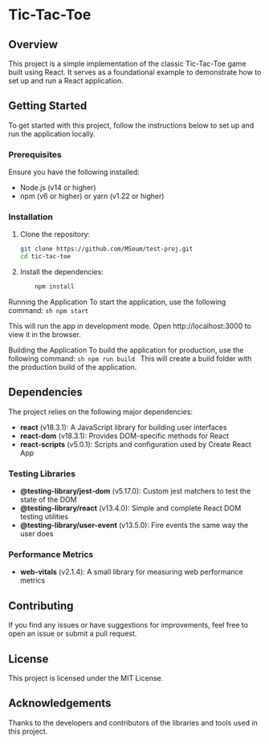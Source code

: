 # Tic-Tac-Toe

## Overview

This project is a simple implementation of the classic Tic-Tac-Toe game built using React. It serves as a foundational example to demonstrate how to set up and run a React application.

## Getting Started

To get started with this project, follow the instructions below to set up and run the application locally.

### Prerequisites

Ensure you have the following installed:

- Node.js (v14 or higher)
- npm (v6 or higher) or yarn (v1.22 or higher)

### Installation

1. Clone the repository:
   ```sh
   git clone https://github.com/MSoum/test-proj.git
   cd tic-tac-toe
   ```
2. Install the dependencies:
   ```sh
       npm install
   ```

Running the Application
To start the application, use the following command:
`sh
        npm start
    `

This will run the app in development mode. Open http://localhost:3000 to view it in the browser.

Building the Application
To build the application for production, use the following command:
`sh
        npm run build
    `
This will create a build folder with the production build of the application.

## Dependencies

The project relies on the following major dependencies:

- **react** (v18.3.1): A JavaScript library for building user interfaces
- **react-dom** (v18.3.1): Provides DOM-specific methods for React
- **react-scripts** (v5.0.1): Scripts and configuration used by Create React App

### Testing Libraries

- **@testing-library/jest-dom** (v5.17.0): Custom jest matchers to test the state of the DOM
- **@testing-library/react** (v13.4.0): Simple and complete React DOM testing utilities
- **@testing-library/user-event** (v13.5.0): Fire events the same way the user does

### Performance Metrics

- **web-vitals** (v2.1.4): A small library for measuring web performance metrics

## Contributing

If you find any issues or have suggestions for improvements, feel free to open an issue or submit a pull request.

## License

This project is licensed under the MIT License.

## Acknowledgements

Thanks to the developers and contributors of the libraries and tools used in this project.
